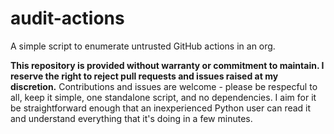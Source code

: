 # audit-actions
A simple script to enumerate untrusted GitHub actions in an org.



**This repository is provided without warranty or commitment to maintain. I reserve the right to reject pull requests and issues raised at my discretion.** Contributions and issues are welcome - please be respecful to all, keep it simple, one standalone script, and no dependencies. I aim for it be straightforward enough that an inexperienced Python user can read it and understand everything that it's doing in a few minutes.
